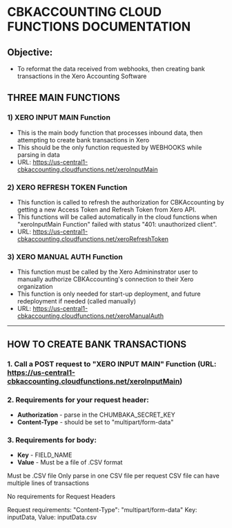 
# **CBKACCOUNTING CLOUD FUNCTIONS DOCUMENTATION**

## **Objective:**

- To reformat the data received from webhooks, then creating bank transactions in the Xero Accounting Software

## **THREE MAIN FUNCTIONS**

### 1) XERO INPUT MAIN Function
- This is the main body function that processes inbound data, then attempting to create bank transactions in Xero 
- This should be the only function requested by WEBHOOKS while parsing in data
- URL: https://us-central1-cbkaccounting.cloudfunctions.net/xeroInputMain

### 2) XERO REFRESH TOKEN Function
- This function is called to refresh the authorization for CBKAccounting by getting a new Access Token and Refresh Token from Xero API.
- This functions will be called automatically in the cloud functions when "xeroInputMain Function" failed with status "401: unauthorized client".
- URL: https://us-central1-cbkaccounting.cloudfunctions.net/xeroRefreshToken

### 3) XERO MANUAL AUTH Function
- This function must be called by the Xero Admininstrator user to manually authorize CBKAccounting's connection to their Xero organization
- This function is only needed for start-up deployment, and future redeployment if needed (called manually)
- URL: https://us-central1-cbkaccounting.cloudfunctions.net/xeroManualAuth


-----

## **HOW TO CREATE BANK TRANSACTIONS**

### 1. Call a POST request to "XERO INPUT MAIN" Function (URL: https://us-central1-cbkaccounting.cloudfunctions.net/xeroInputMain)
### 2. Requirements for your request header:
- **Authorization** - parse in the CHUMBAKA_SECRET_KEY
- **Content-Type** - should be set to "multipart/form-data"

### 3. Requirements for body:
- **Key** - FIELD_NAME
- **Value** - Must be a file of .CSV format

Must be .CSV file
Only parse in one CSV file per request
CSV file can have multiple lines of transactions

No requirements for Request Headers

Request requirements:
"Content-Type": "multipart/form-data"
Key: inputData, Value: inputData.csv
